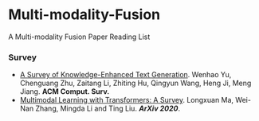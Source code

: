 # Multi-modality-Fusion
A Multi-modality Fusion Paper Reading List

### Survey

- [A Survey of Knowledge-Enhanced Text Generation](https://arxiv.org/pdf/2010.04389.pdf). Wenhao Yu, Chenguang Zhu, Zaitang Li, Zhiting Hu, Qingyun Wang, Heng Ji, Meng Jiang. **ACM Comput. Surv.**
- [Multimodal Learning with Transformers:
  A Survey](https://arxiv.org/pdf/2206.06488.pdf). Longxuan Ma, Wei-Nan Zhang, Mingda Li and Ting Liu. ***ArXiv 2020***.